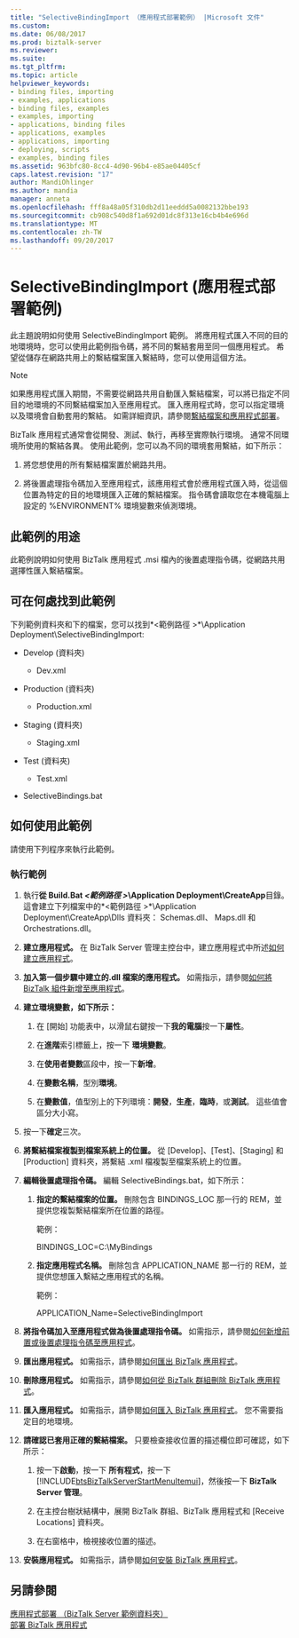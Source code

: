 ```yaml
---
title: "SelectiveBindingImport （應用程式部署範例） |Microsoft 文件"
ms.custom: 
ms.date: 06/08/2017
ms.prod: biztalk-server
ms.reviewer: 
ms.suite: 
ms.tgt_pltfrm: 
ms.topic: article
helpviewer_keywords:
- binding files, importing
- examples, applications
- binding files, examples
- examples, importing
- applications, binding files
- applications, examples
- applications, importing
- deploying, scripts
- examples, binding files
ms.assetid: 963bfc80-8cc4-4d90-96b4-e85ae04405cf
caps.latest.revision: "17"
author: MandiOhlinger
ms.author: mandia
manager: anneta
ms.openlocfilehash: fff8a48a05f310db2d11eeddd5a0082132bbe193
ms.sourcegitcommit: cb908c540d8f1a692d01dc8f313e16cb4b4e696d
ms.translationtype: MT
ms.contentlocale: zh-TW
ms.lasthandoff: 09/20/2017
---
```

# <a name="selectivebindingimport-application-deployment-sample"></a>SelectiveBindingImport (應用程式部署範例)
此主題說明如何使用 SelectiveBindingImport 範例。 將應用程式匯入不同的目的地環境時，您可以使用此範例指令碼，將不同的繫結套用至同一個應用程式。 希望從儲存在網路共用上的繫結檔案匯入繫結時，您可以使用這個方法。  
  
> [!NOTE]
>  如果應用程式匯入期間，不需要從網路共用自動匯入繫結檔案，可以將已指定不同目的地環境的不同繫結檔案加入至應用程式。 匯入應用程式時，您可以指定環境以及環境會自動套用的繫結。 如需詳細資訊，請參閱[繫結檔案和應用程式部署](../core/binding-files-and-application-deployment.md)。  
  
 BizTalk 應用程式通常會從開發、測試、執行，再移至實際執行環境。 通常不同環境所使用的繫結各異。 使用此範例，您可以為不同的環境套用繫結，如下所示：  
  
1.  將您想使用的所有繫結檔案置於網路共用。  
  
2.  將後置處理指令碼加入至應用程式，該應用程式會於應用程式匯入時，從這個位置為特定的目的地環境匯入正確的繫結檔案。 指令碼會讀取您在本機電腦上設定的 %ENVIRONMENT% 環境變數來偵測環境。  
  
## <a name="what-this-sample-does"></a>此範例的用途  
 此範例說明如何使用 BizTalk 應用程式 .msi 檔內的後置處理指令碼，從網路共用選擇性匯入繫結檔案。  
  
## <a name="where-to-find-this-sample"></a>可在何處找到此範例  
 下列範例資料夾和下的檔案，您可以找到*\<範例路徑 >*\Application Deployment\SelectiveBindingImport:  
  
-   Develop (資料夾)  
  
    -   Dev.xml  
  
-   Production (資料夾)  
  
    -   Production.xml  
  
-   Staging (資料夾)  
  
    -   Staging.xml  
  
-   Test (資料夾)  
  
    -   Test.xml  
  
-   SelectiveBindings.bat  
  
## <a name="how-to-use-this-sample"></a>如何使用此範例  
 請使用下列程序來執行此範例。  
  
### <a name="to-run-the-sample"></a>執行範例  
  
1.  執行**從 Build.Bat *\<範例路徑 >*\Application Deployment\CreateApp**目錄。 這會建立下列檔案中的*\<範例路徑 >*\Application Deployment\CreateApp\Dlls 資料夾： Schemas.dll、 Maps.dll 和 Orchestrations.dll。  
  
2.  **建立應用程式。** 在 BizTalk Server 管理主控台中，建立應用程式中所述[如何建立應用程式](../core/how-to-create-an-application.md)。  
  
3.  **加入第一個步驟中建立的.dll 檔案的應用程式。** 如需指示，請參閱[如何將 BizTalk 組件新增至應用程式](../core/how-to-add-a-biztalk-assembly-to-an-application.md)。  
  
4.  **建立環境變數，如下所示：**  
  
    1.  在 [開始] 功能表中，以滑鼠右鍵按一下**我的電腦**按一下**屬性**。  
  
    2.  在**進階**索引標籤上，按一下 **環境變數**。  
  
    3.  在**使用者變數**區段中，按一下**新增**。  
  
    4.  在**變數名稱**，型別**環境**。  
  
    5.  在**變數值**，值型別上的下列環境：**開發**，**生產**，**臨時**，或**測試**。 這些值會區分大小寫。  
  
5.  按一下**確定**三次。  
  
6.  **將繫結檔案複製到檔案系統上的位置。** 從 [Develop]、[Test]、[Staging] 和 [Production] 資料夾，將繫結 .xml 檔複製至檔案系統上的位置。  
  
7.  **編輯後置處理指令碼。** 編輯 SelectiveBindings.bat，如下所示：  
  
    1.  **指定的繫結檔案的位置。** 刪除包含 BINDINGS_LOC 那一行的 REM，並提供您複製繫結檔案所在位置的路徑。  
  
         範例：  
  
         BINDINGS_LOC=C:\MyBindings  
  
    2.  **指定應用程式名稱。** 刪除包含 APPLICATION_NAME 那一行的 REM，並提供您想匯入繫結之應用程式的名稱。  
  
         範例：  
  
         APPLICATION_Name=SelectiveBindingImport  
  
8.  **將指令碼加入至應用程式做為後置處理指令碼。** 如需指示，請參閱[如何新增前置或後置處理指令碼至應用程式](../core/how-to-add-a-pre-or-post-processing-script-to-an-application.md)。  
  
9. **匯出應用程式。** 如需指示，請參閱[如何匯出 BizTalk 應用程式](../core/how-to-export-a-biztalk-application.md)。  
  
10. **刪除應用程式。** 如需指示，請參閱[如何從 BizTalk 群組刪除 BizTalk 應用程式](../core/how-to-delete-a-biztalk-application-from-the-biztalk-group.md)。  
  
11. **匯入應用程式。** 如需指示，請參閱[如何匯入 BizTalk 應用程式](../core/how-to-import-a-biztalk-application.md)。 您不需要指定目的地環境。  
  
12. **請確認已套用正確的繫結檔案。** 只要檢查接收位置的描述欄位即可確認，如下所示：  
  
    1.  按一下**啟動**，按一下 **所有程式**，按一下  [!INCLUDE[btsBizTalkServerStartMenuItemui](../includes/btsbiztalkserverstartmenuitemui-md.md)]，然後按一下  **BizTalk Server 管理**。  
  
    2.  在主控台樹狀結構中，展開 BizTalk 群組、BizTalk 應用程式和 [Receive Locations] 資料夾。  
  
    3.  在右窗格中，檢視接收位置的描述。  
  
13. **安裝應用程式。** 如需指示，請參閱[如何安裝 BizTalk 應用程式](../core/how-to-install-a-biztalk-application.md)。  
  
## <a name="see-also"></a>另請參閱  
 [應用程式部署 （BizTalk Server 範例資料夾）](../core/application-deployment-biztalk-server-samples-folder.md)   
 [部署 BizTalk 應用程式](../core/deploying-biztalk-applications.md)